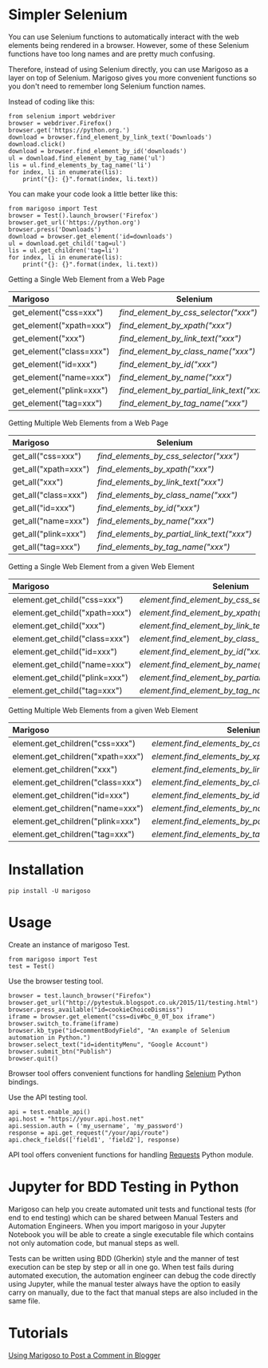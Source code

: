 Simpler Selenium
================
You can use Selenium functions to automatically interact with the web elements being rendered in a browser.
However, some of these Selenium functions have too long names and are pretty much confusing. 

Therefore, instead of using Selenium directly, you can use Marigoso as a layer on top of Selenium. Marigoso gives you
more convenient functions so you don't need to remember long Selenium function names.

Instead of coding like this:
```
from selenium import webdriver
browser = webdriver.Firefox()
browser.get('https://python.org.')
download = browser.find_element_by_link_text('Downloads')
download.click()
download = browser.find_element_by_id('downloads')
ul = download.find_element_by_tag_name('ul')
lis = ul.find_elements_by_tag_name('li')
for index, li in enumerate(lis):
    print("{}: {}".format(index, li.text))
```

You can make your code look a little better like this:
```
from marigoso import Test
browser = Test().launch_browser('Firefox')
browser.get_url('https://python.org')
browser.press('Downloads')
download = browser.get_element('id=downloads')
ul = download.get_child('tag=ul')
lis = ul.get_children('tag=li')
for index, li in enumerate(lis):
    print("{}: {}".format(index, li.text))
```

Getting a Single Web Element from a Web Page

|Marigoso | Selenium|
|:-------|------------------------------------------------------------------------|
|get_element("css=xxx")  | *find_element_by_css_selector("xxx")*|
|get_element("xpath=xxx")| *find_element_by_xpath("xxx")*|
|get_element("xxx")      | *find_element_by_link_text("xxx")*|
|get_element("class=xxx")| *find_element_by_class_name("xxx")*|
|get_element("id=xxx")   | *find_element_by_id("xxx")*|
|get_element("name=xxx") | *find_element_by_name("xxx")* |
|get_element("plink=xxx")| *find_element_by_partial_link_text("xxx")*|
|get_element("tag=xxx")  | *find_element_by_tag_name("xxx")*|


Getting Multiple Web Elements from a Web Page

|Marigoso | Selenium|
|:-------|------------------------------------------------------------------------|
|get_all("css=xxx")   | *find_elements_by_css_selector("xxx")*|
|get_all("xpath=xxx") | *find_elements_by_xpath("xxx")*|
|get_all("xxx")       | *find_elements_by_link_text("xxx")*|
|get_all("class=xxx") | *find_elements_by_class_name("xxx")*|
|get_all("id=xxx")    | *find_elements_by_id("xxx")*|
|get_all("name=xxx")  | *find_elements_by_name("xxx")* |
|get_all("plink=xxx") | *find_elements_by_partial_link_text("xxx")*|
|get_all("tag=xxx")   | *find_elements_by_tag_name("xxx")*|


Getting a Single Web Element from a given Web Element

|Marigoso | Selenium|
|:-------|------------------------------------------------------------------------|
|element.get_child("css=xxx")  | *element.find_element_by_css_selector("xxx")*|
|element.get_child("xpath=xxx")| *element.find_element_by_xpath("xxx")*|
|element.get_child("xxx")      | *element.find_element_by_link_text("xxx")*|
|element.get_child("class=xxx")| *element.find_element_by_class_name("xxx")*|
|element.get_child("id=xxx")   | *element.find_element_by_id("xxx")*|
|element.get_child("name=xxx") | *element.find_element_by_name("xxx")* |
|element.get_child("plink=xxx")| *element.find_element_by_partial_link_text("xxx")*|
|element.get_child("tag=xxx")  | *element.find_element_by_tag_name("xxx")*|


Getting Multiple Web Elements from a given Web Element

|Marigoso | Selenium|
|:-------|------------------------------------------------------------------------|
|element.get_children("css=xxx")   | *element.find_elements_by_css_selector("xxx")*|
|element.get_children("xpath=xxx") | *element.find_elements_by_xpath("xxx")*|
|element.get_children("xxx")       | *element.find_elements_by_link_text("xxx")*|
|element.get_children("class=xxx") | *element.find_elements_by_class_name("xxx")*|
|element.get_children("id=xxx")    | *element.find_elements_by_id("xxx")*|
|element.get_children("name=xxx")  | *element.find_elements_by_name("xxx")* |
|element.get_children("plink=xxx") | *element.find_elements_by_partial_link_text("xxx")*|
|element.get_children("tag=xxx")   | *element.find_elements_by_tag_name("xxx")*|


Installation
============

```
pip install -U marigoso
```

Usage
============

Create an instance of marigoso Test.
```
from marigoso import Test
test = Test()
```

Use the browser testing tool.
```
browser = test.launch_browser("Firefox")
browser.get_url("http://pytestuk.blogspot.co.uk/2015/11/testing.html")
browser.press_available("id=cookieChoiceDismiss")
iframe = browser.get_element("css=div#bc_0_0T_box iframe")
browser.switch_to.frame(iframe)
browser.kb_type("id=commentBodyField", "An example of Selenium automation in Python.")
browser.select_text("id=identityMenu", "Google Account")
browser.submit_btn("Publish")
browser.quit()
```
Browser tool offers convenient functions for handling [Selenium](http://seleniumhq.github.io/selenium/docs/api/py/) Python bindings.


Use the API testing tool.
```
api = test.enable_api()
api.host = "https://your.api.host.net"
api.session.auth = ('my_username', 'my_password')
response = api.get_request("/your/api/route")
api.check_fields(['field1', 'field2'], response)
```
API tool offers convenient functions for handling [Requests](http://docs.python-requests.org/en/latest/) Python module.


Jupyter for BDD Testing in Python
=================================
Marigoso can help you create automated unit tests and functional tests (for end to end testing)
which can be shared between Manual Testers and Automation Engineers. When you import marigoso in your Jupyter Notebook
you will be able to create a single executable file which contains not only automation code, but manual steps as well.

Tests can be written using BDD (Gherkin) style and the manner of test execution can be step by step or all in one go.
When test fails during automated execution, the automation engineer can debug the code directly using Jupyter, while the
 manual tester always have the option to easily carry on manually, due to the fact that manual steps are also included in the same file.


Tutorials
=========
[Using Marigoso to Post a Comment in Blogger](https://github.com/ldiary/marigoso/blob/master/notes/using_marigoso_to_post_a_comment_in_blogger_post.ipynb)